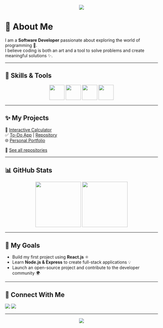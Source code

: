 <p align="center">
  <img src="https://capsule-render.vercel.app/api?type=waving&color=gradient&height=120&section=header&text=Welcome%20to%20My%20Profile!%20👩‍💻&fontSize=40&fontAlignY=35"/>
</p>

# 👋 About Me

I am a **Software Developer** passionate about exploring the world of programming 🚀.  
I believe coding is both an art and a tool to solve problems and create meaningful solutions ✨.  

---

## 🧰 Skills & Tools
<p align="center">
  <img src="https://cdn.jsdelivr.net/gh/devicons/devicon/icons/python/python-original.svg" width="50" height="50"/>
  <img src="https://cdn.jsdelivr.net/gh/devicons/devicon/icons/javascript/javascript-original.svg" width="50" height="50"/>
  <img src="https://cdn.jsdelivr.net/gh/devicons/devicon/icons/html5/html5-original.svg" width="50" height="50"/>
  <img src="https://cdn.jsdelivr.net/gh/devicons/devicon/icons/css3/css3-original.svg" width="50" height="50"/>
</p>

---

## ✨ My Projects
🔢 [Interactive Calculator](https://github.com/safa619/calculator)  
✅ [To-Do App](https://safa619.github.io/todo/) | [Repository](https://github.com/safa619/todo)  
🌐 [Personal Portfolio](https://github.com/safa619/portfolio-website)  

📌 [See all repositories](https://github.com/safa619?tab=repositories)

---

## 📊 GitHub Stats
<p align="center">
  <img src="https://github-readme-stats.vercel.app/api?username=safa619&show_icons=true&theme=tokyonight" height="150"/>
  <img src="https://github-readme-stats.vercel.app/api/top-langs/?username=safa619&layout=compact&theme=tokyonight" height="150"/>
</p>

---

## 🎯 My Goals
- Build my first project using **React.js** ⚛️  
- Learn **Node.js & Express** to create full-stack applications 💡  
- Launch an open-source project and contribute to the developer community 🌍  

---

## 💬 Connect With Me
<p align="left">
  <a href="mailto:s.alfituri@gmail.com"><img src="https://img.shields.io/badge/Email-D14836?style=for-the-badge&logo=gmail&logoColor=white"/></a>
  <a href="https://twitter.com/android_ly"><img src="https://img.shields.io/badge/Twitter-1DA1F2?style=for-the-badge&logo=twitter&logoColor=white"/></a>
</p>

---

<p align="center">
  <img src="https://capsule-render.vercel.app/api?type=waving&color=gradient&height=100&section=footer"/>
</p>

